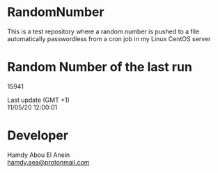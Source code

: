 # RandomNumber    
This is a test repository where a random number is pushed to a file automatically passwordless from a cron job in my Linux CentOS server    
# Random Number of the last run   
15941
      
Last update (GMT +1)    
11/05/20 12:00:01
# Developer    
Hamdy Abou El Anein   
hamdy.aea@protonmail.com
